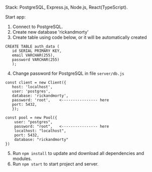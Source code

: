 Stack: PostgreSQL, Express.js, Node.js, React(TypeScript).

Start app: 
1. Connect to PostgreSQL.
2. Create new database 'rickandmorty'
3. Create table using code below, or it will be automatically created
```
CREATE TABLE auth_data (
   id SERIAL PRIMARY KEY,
   email VARCHAR(255),
   password VARCHAR(255)
   );
```
4. Change password for PostgreSQL in file ``server/db.js``
```
const client = new Client({
   host: 'localhost',
   user: 'postgres',
   database: 'rickandmorty',
   password: 'root',    <---------------- here
   port: 5432,
   });
```
```
const pool = new Pool({
    user: "postgres",
    password: "root",   <---------------- here
    localhost: "localhost",
    port: 5432,
    database: "rickandmorty"
})
```
   
5. Run ```npm install``` to update and download all dependencies and modules.
6. Run ```npm start``` to start project and server.